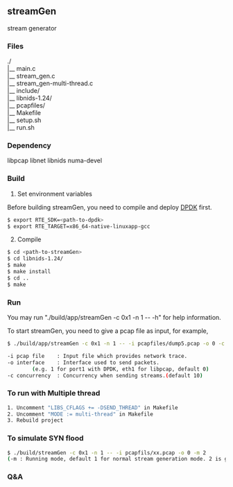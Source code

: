 ## streamGen

stream generator

### Files

./   
 |__ main.c   
 |__ stream_gen.c   
 |__ stream_gen-multi-thread.c   
 |__ include/   
 |__ libnids-1.24/   
 |__ pcapfiles/  
 |__ Makefile   
 |__ setup.sh   
 |__ run.sh   

### Dependency

libpcap libnet libnids numa-devel 

### Build

1. Set environment variables

Before building streamGen, you need to compile and deploy [DPDK](https://github.com/DPDK/dpdk) first. 

```bash
$ export RTE_SDK=<path-to-dpdk>
$ export RTE_TARGET=x86_64-native-linuxapp-gcc
```


2. Compile

```bash
$ cd <path-to-streamGen>
$ cd libnids-1.24/
$ make
$ make install
$ cd ..
$ make
```

### Run

You may run "./build/app/streamGen -c 0x1 -n 1 -- -h" for help information.

To start streamGen, you need to give a pcap file as input, for example,

```bash
$ ./build/app/streamGen -c 0x1 -n 1 -- -i pcapfiles/dump5.pcap -o 0 -c 1000
```

```bash
-i pcap file	: Input file which provides network trace.
-o interface	: Interface used to send packets.
		(e.g. 1 for port1 with DPDK, eth1 for libpcap, default 0)
-c concurrency	: Concurrency when sending streams.(default 10)  
```

### To run with Multiple thread

```bash
1. Uncomment "LIBS_CFLAGS += -DSEND_THREAD" in Makefile
2. Uncomment "MODE := multi-thread" in Makefile
3. Rebuild project
```

### To simulate SYN flood

```bash
$ ./build/streamGen -c 0x1 -n 1 -- -i pcapfils/xx.pcap -o 0 -m 2
(-m : Running mode, default 1 for normal stream generation mode. 2 is given to simulate SYN flood)
```


### Q&A
